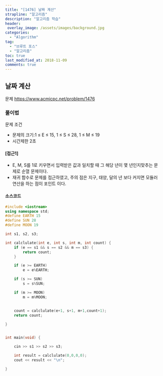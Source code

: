```yaml
---
title: "[1476] 날짜 계산"
strapline: "알고리즘"
description: "알고리즘 학습"
header:
 overlay_image: /assets/images/background.jpg
categories:
  - "Algorithm"
tag:
  - "브루트 포스"
  - "알고리즘"
toc: true
last_modified_at: 2018-11-09
comments: true
---
```




## 날짜 계산

문제
https://www.acmicpc.net/problem/1476


### 풀이법

문제 조건

- 문제의 크기:1 ≤ E ≤ 15, 1 ≤ S ≤ 28, 1 ≤ M ≤ 19
- 시간제한 2초





#### [접근1]

- E, M, S를 1로 키우면서 입력받은  값과 일치할 때 그 해당 년이 몇 년인지맞추는 문제로 순열 문제이다. 
- 재귀 함수로 문제를 접근하였고, 주의 점은 지구, 태양, 달의 년 보다 커지면 모듈러 연산을 하는 점이 포인트 이다.



#### 소스코드

```c++
#include <iostream>
using namespace std;
#define EARTH 15
#define SUN 28
#define MOON 19

int s1, s2, s3;

int calclulate(int e, int s, int m, int count) {
	if (e == s1 && s == s2 && m == s3) {
		return count;
	}

	if (e >= EARTH)
		e = e%EARTH;

	if (s >= SUN)
		s = s%SUN;

	if (m >= MOON)
		m = m%MOON;
	
	
	count = calclulate(e+1, s+1, m+1,count+1);
	return count;

}


int main(void) {

	cin >> s1 >> s2 >> s3;

	int result = calclulate(0,0,0,0);
	cout << result << "\n";

}
```



